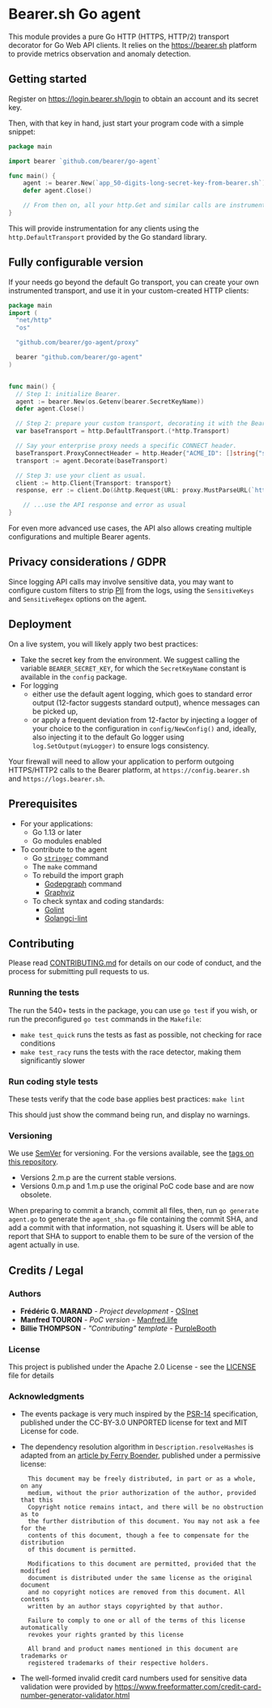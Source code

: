 # Bearer.sh Go agent

This module provides a pure Go HTTP (HTTPS, HTTP/2) transport decorator for Go
Web API clients. It relies on the https://bearer.sh platform to provide
metrics observation and anomaly detection.


## Getting started

Register on https://login.bearer.sh/login to obtain an account and its secret key.

Then, with that key in hand, just start your program code with a simple snippet:

```go
package main

import bearer `github.com/bearer/go-agent`

func main() {
    agent := bearer.New(`app_50-digits-long-secret-key-from-bearer.sh`)
    defer agent.Close()

    // From then on, all your http.Get and similar calls are instrumented.
}
```

This will provide instrumentation for any clients using the
`http.DefaultTransport` provided by the Go standard library.


## Fully configurable version

If your needs go beyond the default Go transport, you can create your own instrumented
transport, and use it in your custom-created HTTP clients:

```go
package main
import (
  "net/http"
  "os"

  "github.com/bearer/go-agent/proxy"

  bearer "github.com/bearer/go-agent"
)


func main() {
  // Step 1: initialize Bearer.
  agent := bearer.New(os.Getenv(bearer.SecretKeyName))
  defer agent.Close()

  // Step 2: prepare your custom transport, decorating it with the Bearer agent.
  var baseTransport = http.DefaultTransport.(*http.Transport)

  // Say your enterprise proxy needs a specific CONNECT header.
  baseTransport.ProxyConnectHeader = http.Header{"ACME_ID": []string{"some secret"}}
  transport := agent.Decorate(baseTransport)

  // Step 3: use your client as usual.
  client := http.Client{Transport: transport}
  response, err := client.Do(&http.Request{URL: proxy.MustParseURL(`http://someurl.tld/path`)})

    // ...use the API response and error as usual
}
```

For even more advanced use cases, the API also allows creating multiple
configurations and multiple Bearer agents.


## Privacy considerations  / GDPR

Since logging API calls may involve sensitive data, you may want to configure
custom filters to strip [PII](https://gdpr.eu/eu-gdpr-personal-data/) from the
logs, using the `SensitiveKeys` and `SensitiveRegex` options on the agent.


## Deployment

On a live system, you will likely apply two best practices:

- Take the secret key from the environment. We suggest calling the variable
  `BEARER_SECRET_KEY`, for which the `SecretKeyName` constant is available in the
  `config` package.
- For logging
  - either use the default agent logging, which goes to standard error output
    (12-factor suggests standard output), whence messages can be picked up,
  - or apply a frequent deviation from 12-factor by injecting a logger of your
    choice to the configuration in `config/NewConfig()` and, ideally, also
    injecting it to the default Go logger using `log.SetOutput(myLogger)` to
    ensure logs consistency.

Your firewall will need to allow your application to perform outgoing HTTPS/HTTP2
calls to the Bearer platform, at `https://config.bearer.sh` and `https://logs.bearer.sh`.


## Prerequisites

- For your applications:
  - Go 1.13 or later
  - Go modules enabled
- To contribute to the agent
  - Go [`stringer`](https://pkg.go.dev/golang.org/x/tools/cmd?tab=overview) command
  - The `make` command
  - To rebuild the import graph
    - [Godepgraph](https://github.com/kisielk/godepgraph) command
    - [Graphviz](https://graphviz.org/)
  - To check syntax and coding standards:
    - [Golint](https://github.com/golang/lint)
    - [Golangci-lint](https://github.com/golangci/golangci-lint)


## Contributing

Please read [CONTRIBUTING.md](https://example.com) for details on our code of
conduct, and the process for submitting pull requests to us.


### Running the tests

The run the 540+ tests in the package, you can use `go test` if you wish, or run
the preconfigured `go test` commands in the `Makefile`:

- `make test_quick` runs the tests as fast as possible, not checking for race conditions
- `make test_racy` runs the tests with the race detector, making them significantly slower


### Run coding style tests

These tests verify that the code base applies best practices: `make lint`

This should just show the command being run, and display no warnings.

### Versioning

We use [SemVer](http://semver.org/) for versioning. For the versions available,
see the [tags on this repository](https://code.osinet.fr/OSInet/bearer-go-agent/releases).

- Versions 2.m.p are the current stable versions.
- Versions 0.m.p and 1.m.p use the original PoC code base and are now obsolete.

When preparing to commit a branch, commit all files, then, run `go generate agent.go`
to generate the `agent_sha.go` file containing the commit SHA, and add a commit
with that information, not squashing it. Users will be able to report that SHA
to support to enable them to be sure of the version of the agent actually in use.


## Credits / Legal
### Authors

- **Frédéric G. MARAND** - *Project development* - [OSInet](https://osinet.fr/go)
- **Manfred TOURON** - *PoC version* - [Manfred.life](https://manfred.life)
- **Billie THOMPSON** - *"Contributing" template* - [PurpleBooth](https://github.com/PurpleBooth)

<!-- See also the list of [contributors](https://github.com/your/project/contributors) who participated in this project. -->


### License

This project is published under the Apache 2.0 License - see the [LICENSE](LICENSE) file for details


### Acknowledgments

- The events package is very much inspired by the
  [PSR-14](https://www.php-fig.org/psr/psr-14/) specification, published under
  the CC-BY-3.0 UNPORTED license for text and MIT License for code.
- The dependency resolution algorithm in `Description.resolveHashes` is adapted
  from an [article by Ferry Boender], published under a permissive license:

        This document may be freely distributed, in part or as a whole, on any
        medium, without the prior authorization of the author, provided that this
        Copyright notice remains intact, and there will be no obstruction as to
        the further distribution of this document. You may not ask a fee for the
        contents of this document, though a fee to compensate for the distribution
        of this document is permitted.

        Modifications to this document are permitted, provided that the modified
        document is distributed under the same license as the original document
        and no copyright notices are removed from this document. All contents
        written by an author stays copyrighted by that author.

        Failure to comply to one or all of the terms of this license automatically
        revokes your rights granted by this license

        All brand and product names mentioned in this document are trademarks or
        registered trademarks of their respective holders.
- The well-formed invalid credit card numbers used for sensitive data validation
  were provided by https://www.freeformatter.com/credit-card-number-generator-validator.html

[article by Ferry Boender]: https://www.electricmonk.nl/docs/dependency_resolving_algorithm/dependency_resolving_algorithm.html
